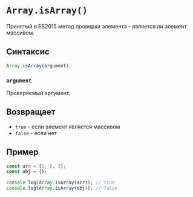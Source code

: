 # `Array.isArray()`

Принятый в ES2015 метод проверки элемента - является ли элемент массивом.

## Cинтаксис

```js
Array.isArray(argument);
```

### `argument`

Проверяемый аргумент.

## Возвращает

- `true` - если элемент является массивом
- `false` - если нет

## Пример

```js
const arr = [1, 2, 3];
const obj = {};

console.log(Array.isArray(arr)); // true
console.log(Array.isArray(obj)); // false
```
